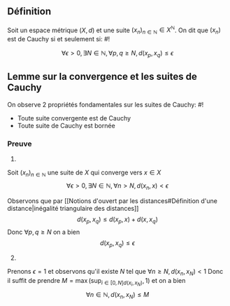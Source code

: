 ## Définition
Soit un espace métrique $(X, d)$ et une suite $(x_n)_{n \in \mathbb N} \in X^\mathbb N$. On dit que $(x_n)$ est de Cauchy si et seulement si: #!

$$\forall \epsilon > 0, \exists N \in \mathbb N, \forall p,q \geq N, d(x_p, x_q) \leq \epsilon$$
<!--ID: 1729504820714-->



## Lemme sur la convergence et les suites de Cauchy
On observe 2 propriétés fondamentales sur les suites de Cauchy: #!

- Toute suite convergente est de Cauchy
- Toute suite de Cauchy est bornée
<!--ID: 1729504820716-->



### Preuve
1)
Soit $(x_n)_{n \in \mathbb N}$ une suite de $X$ qui converge vers $x \in X$
$$\forall \epsilon > 0, \exists N \in \mathbb N, \forall n > N, d(x_n, x) < \epsilon$$

Observons que par [[Notions d'ouvert par les distances#Définition d'une distance|inégalité triangulaire des distances]]
$$d(x_p, x_q) \leq d(x_p, x) + d(x, x_q)$$
Donc $\forall p,q \geq N$ on a bien
$$d(x_p, x_q) \leq \epsilon$$

2)
Prenons $\epsilon = 1$ et observons qu'il existe $N$ tel que $\forall n \geq N, d(x_n, x_N) < 1$
Donc il suffit de prendre $M = \max{(\sup_{i \in [0, N] d(x_i, x_N)}, 1)}$ et on a bien 
$$\forall n \in \mathbb N, d(x_n, x_N) \leq M$$
$$\tag*{$\blacksquare$}$$
